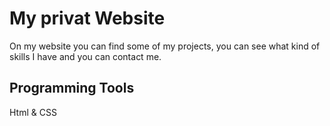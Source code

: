 # My privat Website

On my website you can find some of my projects, you can see what kind of skills I have and you can contact me.

## Programming Tools

Html & CSS
